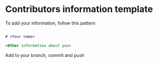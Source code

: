  # Contributors information template

To add your information, follow this pattern

```md

# <Your name>

<Other information about you>

```

Add to your branch, commit and push

